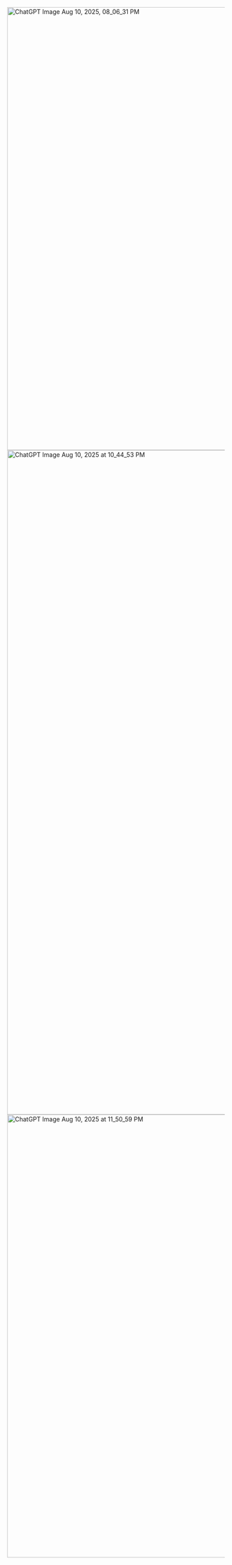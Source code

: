 <img width="1536" height="1024" alt="ChatGPT Image Aug 10, 2025, 08_06_31 PM" src="https://github.com/user-attachments/assets/c70ade28-0805-4c4c-a470-1384ee9317e7" />
<img width="1024" height="1536" alt="ChatGPT Image Aug 10, 2025 at 10_44_53 PM" src="https://github.com/user-attachments/assets/8a80bb6a-4633-45be-b45e-8eb4bd0adeb4" />
<img width="1024" height="1024" alt="ChatGPT Image Aug 10, 2025 at 11_50_59 PM" src="https://github.com/user-attachments/assets/eba67061-c4b3-44db-a40f-3f7cfa47727c" />

